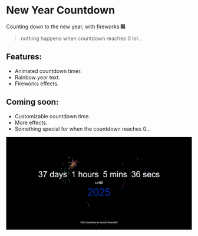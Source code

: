 # New Year Countdown
Counting down to the new year, with fireworks 🎆.

> nothing happens when countdown reaches 0 lol...

## Features:
- Animated countdown timer.
- Rainbow year text.
- Fireworks effects.

## Coming soon:
- Customizable countdown time.
- More effects.
- Something special for when the countdown reaches 0...

![alt preview](https://github.com/incognitobot-official/new-year-countdown/blob/main/preview.png?raw=true)